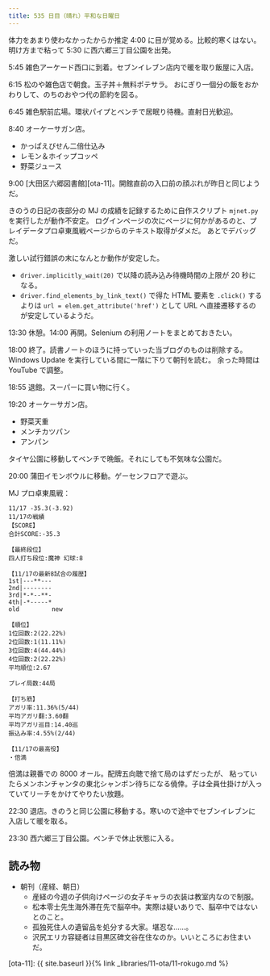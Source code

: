 ```yaml
---
title: 535 日目（晴れ）平和な日曜日
---
```


体力をあまり使わなかったからか推定 4:00 に目が覚める。比較的寒くはない。
明け方まで粘って 5:30 に西六郷三丁目公園を出発。

5:45 雑色アーケード西口に到着。セブンイレブン店内で暖を取り飯屋に入店。

6:15 松のや雑色店で朝食。玉子丼＋無料ポテサラ。
おにぎり一個分の飯をおかわりして、のちのおやつ代の節約を図る。

6:45 雑色駅前広場。環状パイプとベンチで居眠り待機。直射日光歓迎。

8:40 オーケーサガン店。

* かっぱえびせん二倍仕込み
* レモン＆ホイップコッペ
* 野菜ジュース

9:00 [大田区六郷図書館][ota-11]。開館直前の入口前の顔ぶれが昨日と同じようだ。

きのうの日記の夜部分の MJ の成績を記録するために自作スクリプト `mjnet.py` を実行したが動作不安定。
ログインページの次にページに何かがあるのと、プレイデータプロ卓東風戦ページからのテキスト取得がダメだ。
あとでデバッグだ。

激しい試行錯誤の末になんとか動作が安定した。

* `driver.implicitly_wait(20)` で以降の読み込み待機時間の上限が 20 秒になる。
* `driver.find_elements_by_link_text()` で得た HTML 要素を `.click()` するよりは
  `url = elem.get_attribute('href')` として URL へ直接遷移するのが安定しているようだ。

13:30 休憩。14:00 再開。Selenium の利用ノートをまとめておきたい。

18:00 終了。読書ノートのほうに持っていった当ブログのものは削除する。
Windows Update を実行している間に一階に下りて朝刊を読む。
余った時間は YouTube で調整。

18:55 退館。スーパーに買い物に行く。

19:20 オーケーサガン店。

* 野菜天重
* メンチカツパン
* アンパン

タイヤ公園に移動してベンチで晩飯。それにしても不気味な公園だ。

20:00 蒲田イモンボウルに移動。ゲーセンフロアで遊ぶ。

MJ プロ卓東風戦：

```text
11/17 -35.3(-3.92)
11/17の戦績
【SCORE】
合計SCORE:-35.3

【最終段位】
四人打ち段位:魔神 幻球:8

【11/17の最新8試合の履歴】
1st|---**---
2nd|--------
3rd|*-*--**-
4th|-*-----*
old         new

【順位】
1位回数:2(22.22%)
2位回数:1(11.11%)
3位回数:4(44.44%)
4位回数:2(22.22%)
平均順位:2.67

プレイ局数:44局

【打ち筋】
アガリ率:11.36%(5/44)
平均アガリ翻:3.60翻
平均アガリ巡目:14.40巡
振込み率:4.55%(2/44)

【11/17の最高役】
・倍満
```

倍満は親番での 8000 オール。配牌五向聴で捨て局のはずだったが、
粘っていたらメンホンチャンタの東北シャンポン待ちになる僥倖。子は全員仕掛けが入っていてリーチをかけてやりたい放題。

22:30 退店。きのうと同じ公園に移動する。寒いので途中でセブンイレブンに入店して暖を取る。

23:30 西六郷三丁目公園。ベンチで休止状態に入る。

## 読み物

* 朝刊（産経、朝日）
  * 産経の今週の子供向けページの女子キャラの衣装は教室内なので制服。
  * 松本零士先生海外滞在先で脳卒中。実際は疑いありで、脳卒中ではないとのこと。
  * 孤独死住人の遺留品を処分する大家。堪忍な……。
  * 沢尻エリカ容疑者は目黒区碑文谷在住なのか。いいところにお住まいだ。

[ota-11]: {{ site.baseurl }}{% link _libraries/11-ota/11-rokugo.md %}
